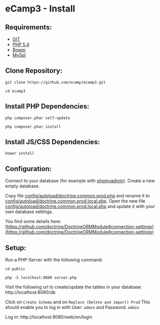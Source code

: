 
eCamp3 - Install
=======================

Requirements:
-------------
* [GIT](https://git-scm.com/)
* [PHP 5.4](https://secure.php.net/)
* [Bower](http://bower.io/)
* [MySql](https://www.mysql.de/)



Clone Repository:
-----------------
```
git clone https://github.com/ecamp/ecamp3.git
```

```
cd ecamp3
```


Install PHP Dependencies:
-------------------------
```
php composer.phar self-update
```

```
php composer.phar install
```


Install JS/CSS Dependencies:
----------------------------
```
bower install
```


Configuration:
--------------

Connect to your database (for example with [phpmyadmin](https://www.phpmyadmin.net/)).
Create a new empty database.


Copy file [config/autoload/doctrine.common.prod.php](config/autoload/doctrine.common.prod.php) and rename it to 
[config/autoload/doctrine.common.prod.local.php](config/autoload/doctrine.common.prod.local.php).
Open the new file [config/autoload/doctrine.common.prod.local.php](config/autoload/doctrine.common.prod.local.php)
and update it with your own database settings.

You find some details here: [https://github.com/doctrine/DoctrineORMModule#connection-settings](https://github.com/doctrine/DoctrineORMModule#connection-settings)



Setup:
------

Run a PHP-Server with the following command:

```
cd public 
```

```
php -S localhost:8080 server.php
```


Visit the following url to create/update the tables in your database:
http://localhost:8080/db

Click on ``Create Schema`` and on ``Replace (Delete and import) Prod``
This should enable you to log in with User: ``admin`` and Password: ``admin``

Log in: http://localhost:8080/web/en/login

